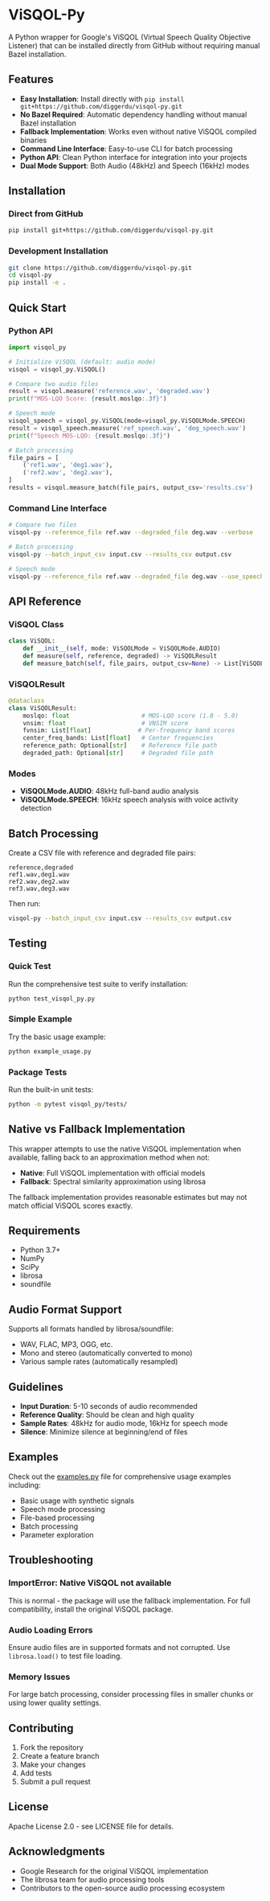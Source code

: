 # ViSQOL-Py

A Python wrapper for Google's ViSQOL (Virtual Speech Quality Objective Listener) that can be installed directly from GitHub without requiring manual Bazel installation.

## Features

- **Easy Installation**: Install directly with `pip install git+https://github.com/diggerdu/visqol-py.git`
- **No Bazel Required**: Automatic dependency handling without manual Bazel installation
- **Fallback Implementation**: Works even without native ViSQOL compiled binaries
- **Command Line Interface**: Easy-to-use CLI for batch processing
- **Python API**: Clean Python interface for integration into your projects
- **Dual Mode Support**: Both Audio (48kHz) and Speech (16kHz) modes

## Installation

### Direct from GitHub
```bash
pip install git+https://github.com/diggerdu/visqol-py.git
```

### Development Installation
```bash
git clone https://github.com/diggerdu/visqol-py.git
cd visqol-py
pip install -e .
```

## Quick Start

### Python API

```python
import visqol_py

# Initialize ViSQOL (default: audio mode)
visqol = visqol_py.ViSQOL()

# Compare two audio files
result = visqol.measure('reference.wav', 'degraded.wav')
print(f"MOS-LQO Score: {result.moslqo:.3f}")

# Speech mode
visqol_speech = visqol_py.ViSQOL(mode=visqol_py.ViSQOLMode.SPEECH)
result = visqol_speech.measure('ref_speech.wav', 'deg_speech.wav')
print(f"Speech MOS-LQO: {result.moslqo:.3f}")

# Batch processing
file_pairs = [
    ('ref1.wav', 'deg1.wav'),
    ('ref2.wav', 'deg2.wav'),
]
results = visqol.measure_batch(file_pairs, output_csv='results.csv')
```

### Command Line Interface

```bash
# Compare two files
visqol-py --reference_file ref.wav --degraded_file deg.wav --verbose

# Batch processing
visqol-py --batch_input_csv input.csv --results_csv output.csv

# Speech mode
visqol-py --reference_file ref.wav --degraded_file deg.wav --use_speech_mode --verbose
```

## API Reference

### ViSQOL Class

```python
class ViSQOL:
    def __init__(self, mode: ViSQOLMode = ViSQOLMode.AUDIO)
    def measure(self, reference, degraded) -> ViSQOLResult
    def measure_batch(self, file_pairs, output_csv=None) -> List[ViSQOLResult]
```

### ViSQOLResult

```python
@dataclass
class ViSQOLResult:
    moslqo: float                    # MOS-LQO score (1.0 - 5.0)
    vnsim: float                     # VNSIM score
    fvnsim: List[float]             # Per-frequency band scores
    center_freq_bands: List[float]   # Center frequencies
    reference_path: Optional[str]    # Reference file path
    degraded_path: Optional[str]     # Degraded file path
```

### Modes

- **ViSQOLMode.AUDIO**: 48kHz full-band audio analysis
- **ViSQOLMode.SPEECH**: 16kHz speech analysis with voice activity detection

## Batch Processing

Create a CSV file with reference and degraded file pairs:

```csv
reference,degraded
ref1.wav,deg1.wav
ref2.wav,deg2.wav
ref3.wav,deg3.wav
```

Then run:
```bash
visqol-py --batch_input_csv input.csv --results_csv output.csv
```

## Testing

### Quick Test
Run the comprehensive test suite to verify installation:
```bash
python test_visqol_py.py
```

### Simple Example
Try the basic usage example:
```bash
python example_usage.py
```

### Package Tests
Run the built-in unit tests:
```bash
python -m pytest visqol_py/tests/
```

## Native vs Fallback Implementation

This wrapper attempts to use the native ViSQOL implementation when available, falling back to an approximation method when not:

- **Native**: Full ViSQOL implementation with official models
- **Fallback**: Spectral similarity approximation using librosa

The fallback implementation provides reasonable estimates but may not match official ViSQOL scores exactly.

## Requirements

- Python 3.7+
- NumPy
- SciPy
- librosa
- soundfile

## Audio Format Support

Supports all formats handled by librosa/soundfile:
- WAV, FLAC, MP3, OGG, etc.
- Mono and stereo (automatically converted to mono)
- Various sample rates (automatically resampled)

## Guidelines

- **Input Duration**: 5-10 seconds of audio recommended
- **Reference Quality**: Should be clean and high quality
- **Sample Rates**: 48kHz for audio mode, 16kHz for speech mode
- **Silence**: Minimize silence at beginning/end of files

## Examples

Check out the [examples.py](visqol_py/examples.py) file for comprehensive usage examples including:
- Basic usage with synthetic signals
- Speech mode processing
- File-based processing
- Batch processing
- Parameter exploration

## Troubleshooting

### ImportError: Native ViSQOL not available
This is normal - the package will use the fallback implementation. For full compatibility, install the original ViSQOL package.

### Audio Loading Errors
Ensure audio files are in supported formats and not corrupted. Use `librosa.load()` to test file loading.

### Memory Issues
For large batch processing, consider processing files in smaller chunks or using lower quality settings.

## Contributing

1. Fork the repository
2. Create a feature branch
3. Make your changes
4. Add tests
5. Submit a pull request

## License

Apache License 2.0 - see LICENSE file for details.

## Acknowledgments

- Google Research for the original ViSQOL implementation
- The librosa team for audio processing tools
- Contributors to the open-source audio processing ecosystem